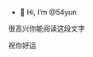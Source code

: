 - 👋 Hi, I’m @54yun

很高兴你能阅读这段文字

祝你好运

<!---
54yun/54yun is a ✨ special ✨ repository because its `README.md` (this file) appears on your GitHub profile.
You can click the Preview link to take a look at your changes.
--->
